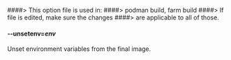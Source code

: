 ####> This option file is used in:
####>   podman build, farm build
####> If file is edited, make sure the changes
####> are applicable to all of those.
#### **--unsetenv**=*env*

Unset environment variables from the final image.
